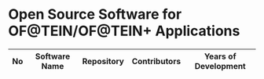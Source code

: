 # Open Source Software for OF@TEIN/OF@TEIN+ Applications

####

No | Software Name   | Repository   | Contributors   | Years of Development
---|------------|-----------------|--------------|----------------


